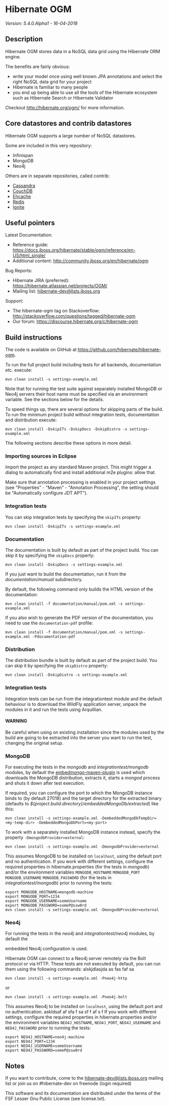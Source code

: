 # Hibernate OGM

*Version: 5.4.0.Alpha1 - 16-04-2018*

## Description

Hibernate OGM stores data in a NoSQL data grid using the Hibernate ORM engine.

The benefits are fairly obvious:
 - write your model once using well known JPA annotations and select the right NoSQL data grid for your project
 - Hibernate is familiar to many people
 - you end up being able to use all the tools of the Hibernate ecosystem such as Hibernate Search or Hibernate Validator

Checkout <http://hibernate.org/ogm/> for more information.

## Core datastores and contrib datastores

Hibernate OGM supports a large number of NoSQL datastores.

Some are included in this very repository:

 * Infinispan
 * MongoDB
 * Neo4j

Others are in separate repositories, called contrib:

 * [Cassandra](https://github.com/hibernate/hibernate-ogm-cassandra)
 * [CouchDB](https://github.com/hibernate/hibernate-ogm-couchdb)
 * [Ehcache](https://github.com/hibernate/hibernate-ogm-ehcache)
 * [Redis](https://github.com/hibernate/hibernate-ogm-redis)
 * [Ignite](https://github.com/hibernate/hibernate-ogm-ignite)

## Useful pointers

Latest Documentation:

 * Reference guide: <https://docs.jboss.org/hibernate/stable/ogm/reference/en-US/html_single/>
 * Additional content: <http://community.jboss.org/en/hibernate/ogm>

Bug Reports:

 * Hibernate JIRA (preferred): <https://hibernate.atlassian.net/projects/OGM/>
 * Mailing list: <hibernate-dev@lists.jboss.org>

Support:

 * The hibernate-ogm tag on Stackoverflow: <http://stackoverflow.com/questions/tagged/hibernate-ogm>
 * Our forum: <https://discourse.hibernate.org/c/hibernate-ogm>

## Build instructions

The code is available on GitHub at <https://github.com/hibernate/hibernate-ogm>.

To run the full project build including tests for all backends, documentation etc. execute:

    mvn clean install -s settings-example.xml

Note that for running the test suite against separately installed MongoDB or Neo4j servers their host name must be specified via an environment variable.
See the sections below for the details.

To speed things up, there are several options for skipping parts of the build.
To run the minimum project build without integration tests, documentation and distribution execute:

    mvn clean install -DskipITs -DskipDocs -DskipDistro -s settings-example.xml

The following sections describe these options in more detail.

### Importing sources in Eclipse

Import the project as any standard Maven project.
This might trigger a dialog to automatically find and install additional m2e plugins: allow that.

Make sure that annotation processing is enabled in your project settings (see "Properties" - "Maven" - "Annotation Processing", the setting should be "Automatically configure JDT APT").

### Integration tests

You can skip integration tests by specifying the `skipITs` property:

    mvn clean install -DskipITs -s settings-example.xml

### Documentation

The documentation is built by default as part of the project build. You can skip it by specifying the `skipDocs` property:

    mvn clean install -DskipDocs -s settings-example.xml

If you just want to build the documentation, run it from the _documentation/manual_ subdirectory.

By default, the following command only builds the HTML version of the documentation:

    mvn clean install -f documentation/manual/pom.xml -s settings-example.xml

If you also wish to generate the PDF version of the documentation, you need to use the `documentation-pdf` profile:

    mvn clean install -f documentation/manual/pom.xml -s settings-example.xml -Pdocumentation-pdf

### Distribution

The distribution bundle is built by default as part of the project build. You can skip it by specifying the `skipDistro` property:

    mvn clean install -DskipDistro -s settings-example.xml

### Integration tests

Integration tests can be run from the integrationtest module and the default behaviour is to download the WildFly application server,
unpack the modules in it and run the tests using Arquillian.

#### WARNING
Be careful when using on existing installation since the modules used by the build are going to be extracted into the
server you want to run the test, changing the original setup.

### MongoDB

For executing the tests in the _mongodb_ and _integrationtest/mongodb_ modules, by default the
[embedmongo-maven-plugin](https://github.com/joelittlejohn/embedmongo-maven-plugin) is used which downloads the MongoDB
distribution, extracts it, starts a _mongod_ process and shuts it down after test execution.

If required, you can configure the port to which the MongoDB instance binds to (by default 27018)
and the target directory for the extracted binary (defaults to _${project.build.directory}/embeddedMongoDb/extracted_) like this:

    mvn clean install -s settings-example.xml -DembeddedMongoDbTempDir=<my-temp-dir> -DembeddedMongoDbPort=<my-port>

To work with a separately installed MongoDB instance instead, specify the property `-DmongodbProvider=external`:

    mvn clean install -s settings-example.xml -DmongodbProvider=external

This assumes MongoDB to be installed on `localhost`, using the default port and no authentication.
If you work with different settings, configure the required properties in hibernate.properties (for the tests in _mongodb_)
and/or the environment variables `MONGODB_HOSTNAME` `MONGODB_PORT` `MONGODB_USERNAME` `MONGODB_PASSWORD` (for the tests in _integrationtest/mongodb_)
prior to running the tests:

    export MONGODB_HOSTNAME=mongodb-machine
    export MONGODB_PORT=1234
    export MONGODB_USERNAME=someUsername
    export MONGODB_PASSWORD=someP@ssw0rd
    mvn clean install -s settings-example.xml -DmongodbProvider=external

### Neo4j

For running the tests in the _neo4j_ and _integrationtest/neo4j_ modules, by default the

embedded Neo4j configuration is used.

Hibernate OGM can connect to a Neo4j server remotely via the Bolt protocol or via HTTP.
These tests are not executed by default, you can run them using the following commands:
alskjdlasjda
as
fas
faf
sa


    mvn clean install -s settings-example.xml -Pneo4j-http

or

    mvn clean install -s settings-example.xml -Pneo4j-bolt

This assumes Neo4j to be installed on `localhost`, using the default port and no authentication.
askldsaf
af
sfa
f
sa
sf
f
af
s
f
If you work with different settings, configure the required properties in hibernate.properties
and/or the environment variables `NEO4J_HOSTNAME`, `NEO4J_PORT`, `NEO4J_USERNAME` and `NEO4J_PASSWORD`
prior to running the tests:

    export NEO4J_HOSTNAME=neo4j-machine
    export NEO4J_PORT=1234
    export NEO4J_USERNAME=someUsername
    export NEO4J_PASSWORD=someP@ssw0rd

## Notes

If you want to contribute, come to the <hibernate-dev@lists.jboss.org> mailing list
or join us on #hibernate-dev on freenode (login required)

This software and its documentation are distributed under the terms of the
FSF Lesser Gnu Public License (see license.txt).
